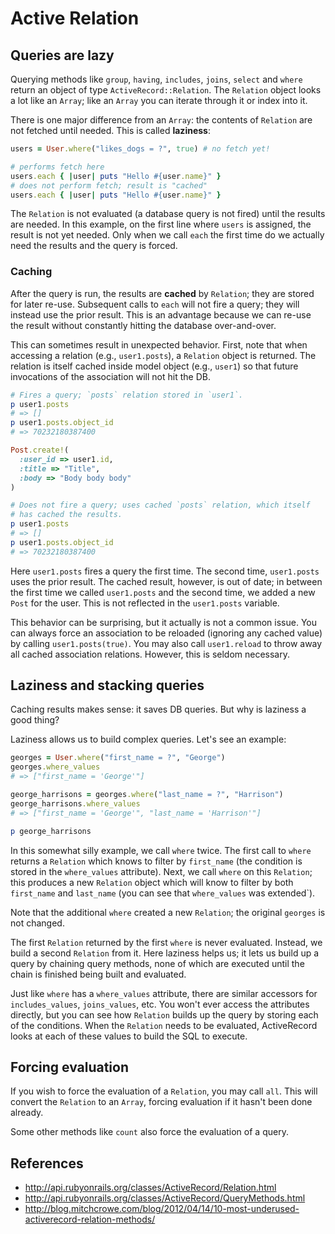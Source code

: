# Active Relation

## Queries are lazy

Querying methods like `group`, `having`, `includes`, `joins`, `select`
and `where` return an object of type `ActiveRecord::Relation`. The
`Relation` object looks a lot like an `Array`; like an `Array` you can
iterate through it or index into it.

There is one major difference from an `Array`: the contents of
`Relation` are not fetched until needed. This is called **laziness**:

```ruby
users = User.where("likes_dogs = ?", true) # no fetch yet!

# performs fetch here
users.each { |user| puts "Hello #{user.name}" }
# does not perform fetch; result is "cached"
users.each { |user| puts "Hello #{user.name}" }
```

The `Relation` is not evaluated (a database query is not fired) until
the results are needed. In this example, on the first line where
`users` is assigned, the result is not yet needed. Only when we call
`each` the first time do we actually need the results and the query is
forced.

### Caching

After the query is run, the results are **cached** by `Relation`; they
are stored for later re-use. Subsequent calls to `each` will not fire
a query; they will instead use the prior result. This is an advantage
because we can re-use the result without constantly hitting the
database over-and-over.

This can sometimes result in unexpected behavior. First, note that
when accessing a relation (e.g., `user1.posts`), a `Relation` object
is returned. The relation is itself cached inside model object (e.g.,
`user1`) so that future invocations of the association will not hit
the DB.

```ruby
# Fires a query; `posts` relation stored in `user1`.
p user1.posts
# => []
p user1.posts.object_id
# => 70232180387400

Post.create!(
  :user_id => user1.id,
  :title => "Title",
  :body => "Body body body"
)

# Does not fire a query; uses cached `posts` relation, which itself
# has cached the results.
p user1.posts
# => []
p user1.posts.object_id
# => 70232180387400
```

Here `user1.posts` fires a query the first time. The second time,
`user1.posts` uses the prior result. The cached result, however, is
out of date; in between the first time we called `user1.posts` and the
second time, we added a new `Post` for the user. This is not reflected
in the `user1.posts` variable.

This behavior can be surprising, but it actually is not a common
issue. You can always force an association to be reloaded (ignoring
any cached value) by calling `user1.posts(true)`. You may also call
`user1.reload` to throw away all cached association
relations. However, this is seldom necessary.

## Laziness and stacking queries

Caching results makes sense: it saves DB queries. But why is laziness
a good thing?

Laziness allows us to build complex queries. Let's see an example:

```ruby
georges = User.where("first_name = ?", "George")
georges.where_values
# => ["first_name = 'George'"]

george_harrisons = georges.where("last_name = ?", "Harrison")
george_harrisons.where_values
# => ["first_name = 'George'", "last_name = 'Harrison'"]

p george_harrisons
```

In this somewhat silly example, we call `where` twice. The first call
to `where` returns a `Relation` which knows to filter by `first_name`
(the condition is stored in the `where_values` attribute). Next, we
call `where` on this `Relation`; this produces a new `Relation` object
which will know to filter by both `first_name` and `last_name` (you
can see that `where_values` was extended`).

Note that the additional `where` created a new `Relation`; the
original `georges` is not changed.

The first `Relation` returned by the first `where` is never
evaluated. Instead, we build a second `Relation` from it. Here
laziness helps us; it lets us build up a query by chaining query
methods, none of which are executed until the chain is finished being
built and evaluated.

Just like `where` has a `where_values` attribute, there are similar
accessors for `includes_values`, `joins_values`, etc. You won't ever
access the attributes directly, but you can see how `Relation` builds
up the query by storing each of the conditions. When the `Relation`
needs to be evaluated, ActiveRecord looks at each of these values to
build the SQL to execute.

## Forcing evaluation

If you wish to force the evaluation of a `Relation`, you may call
`all`. This will convert the `Relation` to an `Array`, forcing
evaluation if it hasn't been done already.

Some other methods like `count` also force the evaluation of a query.

## References

* http://api.rubyonrails.org/classes/ActiveRecord/Relation.html
* http://api.rubyonrails.org/classes/ActiveRecord/QueryMethods.html
* http://blog.mitchcrowe.com/blog/2012/04/14/10-most-underused-activerecord-relation-methods/
